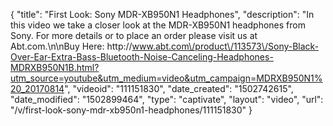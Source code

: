 {
    "title": "First Look: Sony MDR-XB950N1 Headphones",
    "description": "In this video we take a closer look at the MDR-XB950N1 headphones from Sony.  For more details or to place an order please visit us at Abt.com.\n\nBuy Here: http:\/\/www.abt.com\/product\/113573\/Sony-Black-Over-Ear-Extra-Bass-Bluetooth-Noise-Canceling-Headphones-MDRXB950N1B.html?utm_source=youtube&utm_medium=video&utm_campaign=MDRXB950N1%20_20170814",
    "videoid": "111151830",
    "date_created": "1502742615",
    "date_modified": "1502899464",
    "type": "captivate",
    "layout": "video",
    "url": "\/v\/first-look-sony-mdr-xb950n1-headphones\/111151830"
}